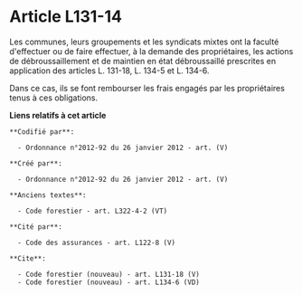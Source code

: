 # Article L131-14

Les communes, leurs groupements et les syndicats mixtes ont la faculté d'effectuer ou de faire effectuer, à la demande des
propriétaires, les actions de débroussaillement et de maintien en état débroussaillé prescrites en application des articles
L. 131-18, L. 134-5 et L. 134-6. 

Dans ce cas, ils se font rembourser les frais engagés par les propriétaires tenus à ces obligations.

**Liens relatifs à cet article**

	**Codifié par**:

	  - Ordonnance n°2012-92 du 26 janvier 2012 - art. (V)

	**Créé par**:

	  - Ordonnance n°2012-92 du 26 janvier 2012 - art. (V)

	**Anciens textes**:

	  - Code forestier - art. L322-4-2 (VT)

	**Cité par**:

	  - Code des assurances - art. L122-8 (V)

	**Cite**:

	  - Code forestier (nouveau) - art. L131-18 (V)
	  - Code forestier (nouveau) - art. L134-6 (VD)
